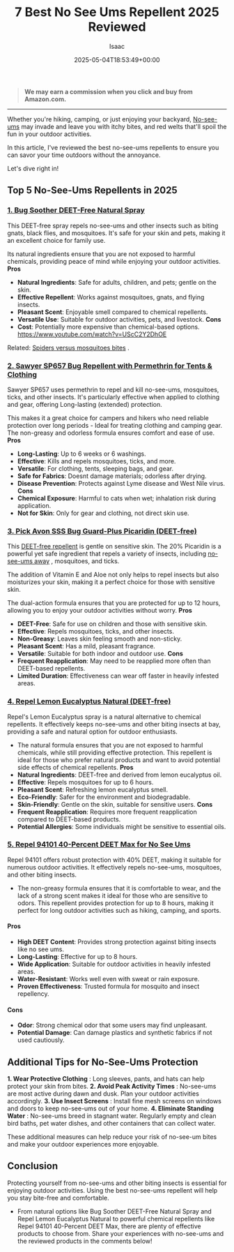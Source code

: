 ﻿---
author: Isaac
layout: post
title: 7 Best No See Ums Repellent 2025 Reviewed
date: '2025-05-04T18:53:49+00:00'
categories:
- No See Ums
- Product Reviews
tags: []
slug: /best-no-see-ums-repellent/
lastmod: 2025-05-07T12:21:24+03:00
---
> **We may earn a commission when you click and buy from Amazon.com.**
>

---
Whether you're hiking, camping, or just enjoying your backyard,
[No-see-ums](https://en.wikipedia.org/wiki/Ceratopogonidae)
may
invade and leave you with itchy bites, and red welts that'll spoil the fun in your outdoor activities.

In this article, I've reviewed the best no-see-ums repellents to ensure you can savor your time outdoors without the annoyance.

Let's dive right in!
## Top 5 No-See-Ums Repellents in 2025
### [1. Bug Soother DEET-Free Natural Spray](https://www.amazon.com/dp/B072Z2CW3L?&linkCode=ll1&tag=p-policy-20&linkId=acba6c2788e48e4707cc28952ebb3536&language=en_US&ref_=as_li_ss_tl)
This DEET-free spray repels no-see-ums and other insects such as biting gnats, black flies, and mosquitoes. It's safe for your skin and pets, making it an excellent choice for family use.

Its natural ingredients ensure that you are not exposed to harmful chemicals, providing peace of mind while enjoying your outdoor activities.
**Pros**
- **Natural Ingredients**: Safe for adults, children, and pets; gentle on the skin.
- **Effective Repellent**: Works against mosquitoes, gnats, and flying insects.
- **Pleasant Scent**: Enjoyable smell compared to chemical repellents.
- **Versatile Use**: Suitable for outdoor activities, pets, and livestock.
**Cons**
- **Cost**: Potentially more expensive than chemical-based options.
https://www.youtube.com/watch?v=UScC2Y2DhOE

Related:
[Spiders versus mosquitoes bites](https://pestpolicy.com/spider-bite-vs-mosquito-bite/)
.
### [2. Sawyer SP657 Bug Repellent with Permethrin for Tents & Clothing](https://www.amazon.com/dp/B001ANQVYU?th=1&linkCode=ll1&tag=p-policy-20&linkId=43e263c2ba5eea075dd08b47ea74ae4f&language=en_US&ref_=as_li_ss_tl)
Sawyer SP657 uses permethrin to repel and kill no-see-ums, mosquitoes, ticks, and other insects. It's particularly effective when applied to clothing and gear, offering Long-lasting (extended) protection.

This makes it a great choice for campers and hikers who need reliable protection over long periods - Ideal for treating clothing and camping gear. The non-greasy and odorless formula ensures comfort and ease of use.
**Pros**
- **Long-Lasting**: Up to 6 weeks or 6 washings.
- **Effective**: Kills and repels mosquitoes, ticks, and more.
- **Versatile**: For clothing, tents, sleeping bags, and gear.
- **Safe for Fabrics**: Doesnt damage materials; odorless after drying.
- **Disease Prevention**: Protects against Lyme disease and West Nile virus.
**Cons**
- **Chemical Exposure**: Harmful to cats when wet; inhalation risk during application.
- **Not for Skin**: Only for gear and clothing, not direct skin use.
### [3. Pick Avon SSS Bug Guard-Plus Picaridin (DEET-free)](https://www.amazon.com/dp/B007WFRX6A?&linkCode=ll1&tag=p-policy-20&linkId=c1eb1ff1a6f560eba60bc161590deb6f&language=en_US&ref_=as_li_ss_tl)
This
[DEET-free repellent](https://www.ncbi.nlm.nih.gov/pmc/articles/PMC4173961/)
is gentle on sensitive skin. The 20% Picaridin is a powerful yet safe ingredient that repels a variety of insects, including
[no-see-ums away](https://pestpolicy.com/how-to-get-rid-of-no-see-ums/)
, mosquitoes, and ticks.

The addition of Vitamin E and Aloe not only helps to repel insects but also moisturizes your skin, making it a perfect choice for those with sensitive skin.

The dual-action formula ensures that you are protected for up to 12 hours, allowing you to enjoy your outdoor activities without worry.
**Pros**
- **DEET-Free**: Safe for use on children and those with sensitive skin.
- **Effective**: Repels mosquitoes, ticks, and other insects.
- **Non-Greasy**: Leaves skin feeling smooth and non-sticky.
- **Pleasant Scent**: Has a mild, pleasant fragrance.
- **Versatile**: Suitable for both indoor and outdoor use.
**Cons**
- **Frequent Reapplication**: May need to be reapplied more often than DEET-based repellents.
- **Limited Duration**: Effectiveness can wear off faster in heavily infested areas.
### [4. Repel Lemon Eucalyptus Natural (DEET-free)](https://www.amazon.com/dp/B001EUGBQC?&linkCode=ll1&tag=p-policy-20&linkId=76151f224260033f849b2e982aae12cf&language=en_US&ref_=as_li_ss_tl)
Repel's Lemon Eucalyptus spray is a natural alternative to chemical repellents. It effectively keeps no-see-ums and other biting insects at bay, providing a safe and natural option for outdoor enthusiasts.
- The natural formula ensures that you are not exposed to harmful chemicals, while still providing effective protection.
This repellent is ideal for those who prefer natural products and want to avoid potential side effects of chemical repellents.
**Pros**
- **Natural Ingredients**: DEET-free and derived from lemon eucalyptus oil.
- **Effective**: Repels mosquitoes for up to 6 hours.
- **Pleasant Scent**: Refreshing lemon eucalyptus smell.
- **Eco-Friendly**: Safer for the environment and biodegradable.
- **Skin-Friendly**: Gentle on the skin, suitable for sensitive users.
**Cons**
- **Frequent Reapplication**: Requires more frequent reapplication compared to DEET-based products.
- **Potential Allergies**: Some individuals might be sensitive to essential oils.
### [5. Repel 94101 40-Percent DEET Max for No See Ums](https://www.amazon.com/dp/B0054NFYDG?&linkCode=ll1&tag=p-policy-20&linkId=7ec30d57ee88ac5bfecca12c2a594481&language=en_US&ref_=as_li_ss_tl)
Repel 94101 offers robust protection with 40% DEET, making it suitable for numerous outdoor activities. It effectively repels no-see-ums, mosquitoes, and other biting insects.
- The non-greasy formula ensures that it is comfortable to wear, and the lack of a strong scent makes it ideal for those who are sensitive to odors.
This repellent provides protection for up to 8 hours, making it perfect for long outdoor activities such as hiking, camping, and sports.
#### Pros
- **High DEET Content**: Provides strong protection against biting insects like no see ums.
- **Long-Lasting**: Effective for up to 8 hours.
- **Wide Application**: Suitable for outdoor activities in heavily infested areas.
- **Water-Resistant**: Works well even with sweat or rain exposure.
- **Proven Effectiveness**: Trusted formula for mosquito and insect repellency.
#### Cons
- **Odor**: Strong chemical odor that some users may find unpleasant.
- **Potential Damage**: Can damage plastics and synthetic fabrics if not used cautiously.
## Additional Tips for No-See-Ums Protection
**1. Wear Protective Clothing**
: Long sleeves, pants, and hats can help protect your skin from bites.
**2. Avoid Peak Activity Times**
: No-see-ums are most active during dawn and dusk. Plan your outdoor activities accordingly.
**3. Use Insect Screens**
: Install fine mesh screens on windows and doors to keep no-see-ums out of your home.
**4. Eliminate Standing Water**
: No-see-ums breed in stagnant water. Regularly empty and clean bird baths, pet water dishes, and other containers that can collect water.

These additional measures can help reduce your risk of no-see-um bites and make your outdoor experiences more enjoyable.
## Conclusion
Protecting yourself from no-see-ums and other biting insects is essential for enjoying outdoor activities. Using the best no-see-ums repellent will help you stay bite-free and comfortable.
- From natural options like Bug Soother DEET-Free Natural Spray and Repel Lemon Eucalyptus Natural to powerful chemical repellents like Repel 94101 40-Percent DEET Max, there are plenty of effective products to choose from.
Share your experiences with no-see-ums and the reviewed products in the comments below!
